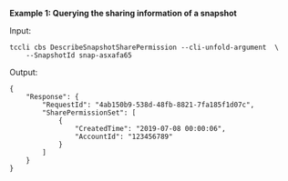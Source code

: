 **Example 1: Querying the sharing information of a snapshot**



Input: 

```
tccli cbs DescribeSnapshotSharePermission --cli-unfold-argument  \
    --SnapshotId snap-asxafa65
```

Output: 
```
{
    "Response": {
        "RequestId": "4ab150b9-538d-48fb-8821-7fa185f1d07c",
        "SharePermissionSet": [
            {
                "CreatedTime": "2019-07-08 00:00:06",
                "AccountId": "123456789"
            }
        ]
    }
}
```

